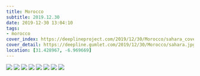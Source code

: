```yaml
---
title: Morocco
subtitle: 2019.12.30
date: 2019-12-30 13:04:10
tags:
- morocco
cover_index: https://deeplineproject.com/2019/12/30/Morocco/sahara_cover.jpg
cover_detail: https://deepline.gumlet.com/2019/12/30/Morocco/sahara.jpg
location: [31.428967, -6.969669]
---
```


![](https://deeplineproject.com/2019/12/30/Morocco/mor_ridge.jpg?format=auto&width=2000)
![](https://deeplineproject.com/2019/12/30/Morocco/dune_soar.jpg?format=auto&width=2000)
![](https://deeplineproject.com/2019/12/30/Morocco/nolaunch.jpg?format=auto&width=2000)
![](https://deeplineproject.com/2019/12/30/Morocco/nigel.jpg?format=auto&width=2000)
![](https://deeplineproject.com/2019/12/30/Morocco/advancecamel.jpg?format=auto&width=2000)
![](https://deeplineproject.com/2019/12/30/Morocco/castle.jpg?format=auto&width=2000)
![](https://deeplineproject.com/2019/12/30/Morocco/sahara.jpg?format=auto&width=2000)
![](https://deeplineproject.com/2019/12/30/Morocco/sunset.jpg?format=auto&width=2000)

